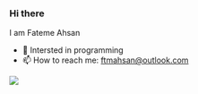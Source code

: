 ### Hi there

<!--
**Fateme-Ahsan/Fateme-Ahsan** is a ✨ _special_ ✨ repository because its `README.md` (this file) appears on your GitHub profile.
-->
I am Fateme Ahsan

- 🌱 Intersted in programming
- 📫 How to reach me: ftmahsan@outlook.com

[![](https://img.shields.io/badge/-outlook-greenyellow?style=for-the-badge&logo=outlook)](mailto:ftmahsan@outlook.com)

